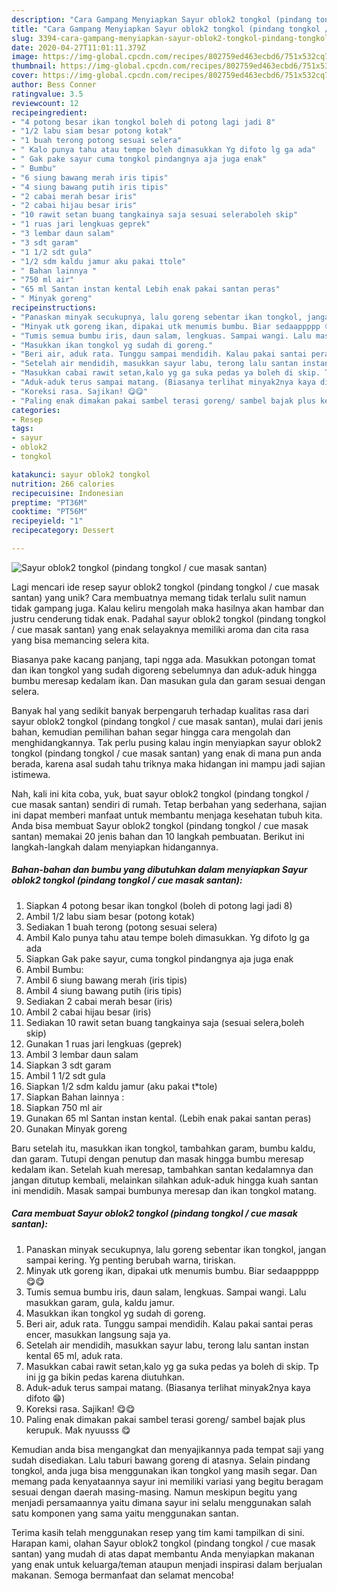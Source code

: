 ```yaml
---
description: "Cara Gampang Menyiapkan Sayur oblok2 tongkol (pindang tongkol / cue masak santan) Anti Gagal"
title: "Cara Gampang Menyiapkan Sayur oblok2 tongkol (pindang tongkol / cue masak santan) Anti Gagal"
slug: 3394-cara-gampang-menyiapkan-sayur-oblok2-tongkol-pindang-tongkol-cue-masak-santan-anti-gagal
date: 2020-04-27T11:01:11.379Z
image: https://img-global.cpcdn.com/recipes/802759ed463ecbd6/751x532cq70/sayur-oblok2-tongkol-pindang-tongkol-cue-masak-santan-foto-resep-utama.jpg
thumbnail: https://img-global.cpcdn.com/recipes/802759ed463ecbd6/751x532cq70/sayur-oblok2-tongkol-pindang-tongkol-cue-masak-santan-foto-resep-utama.jpg
cover: https://img-global.cpcdn.com/recipes/802759ed463ecbd6/751x532cq70/sayur-oblok2-tongkol-pindang-tongkol-cue-masak-santan-foto-resep-utama.jpg
author: Bess Conner
ratingvalue: 3.5
reviewcount: 12
recipeingredient:
- "4 potong besar ikan tongkol boleh di potong lagi jadi 8"
- "1/2 labu siam besar potong kotak"
- "1 buah terong potong sesuai selera"
- " Kalo punya tahu atau tempe boleh dimasukkan Yg difoto lg ga ada"
- " Gak pake sayur cuma tongkol pindangnya aja juga enak"
- " Bumbu"
- "6 siung bawang merah iris tipis"
- "4 siung bawang putih iris tipis"
- "2 cabai merah besar iris"
- "2 cabai hijau besar iris"
- "10 rawit setan buang tangkainya saja sesuai seleraboleh skip"
- "1 ruas jari lengkuas geprek"
- "3 lembar daun salam"
- "3 sdt garam"
- "1 1/2 sdt gula"
- "1/2 sdm kaldu jamur aku pakai ttole"
- " Bahan lainnya "
- "750 ml air"
- "65 ml Santan instan kental Lebih enak pakai santan peras"
- " Minyak goreng"
recipeinstructions:
- "Panaskan minyak secukupnya, lalu goreng sebentar ikan tongkol, jangan sampai kering. Yg penting berubah warna, tiriskan."
- "Minyak utk goreng ikan, dipakai utk menumis bumbu. Biar sedaappppp 😋😋"
- "Tumis semua bumbu iris, daun salam, lengkuas. Sampai wangi. Lalu masukkan garam, gula, kaldu jamur."
- "Masukkan ikan tongkol yg sudah di goreng."
- "Beri air, aduk rata. Tunggu sampai mendidih. Kalau pakai santai peras encer, masukkan langsung saja ya."
- "Setelah air mendidih, masukkan sayur labu, terong lalu santan instan kental 65 ml, aduk rata."
- "Masukkan cabai rawit setan,kalo yg ga suka pedas ya boleh di skip. Tp ini jg ga bikin pedas karena diutuhkan."
- "Aduk-aduk terus sampai matang. (Biasanya terlihat minyak2nya kaya difoto 😁)"
- "Koreksi rasa. Sajikan! 😋😋"
- "Paling enak dimakan pakai sambel terasi goreng/ sambel bajak plus kerupuk. Mak nyuusss 😋"
categories:
- Resep
tags:
- sayur
- oblok2
- tongkol

katakunci: sayur oblok2 tongkol 
nutrition: 266 calories
recipecuisine: Indonesian
preptime: "PT36M"
cooktime: "PT56M"
recipeyield: "1"
recipecategory: Dessert

---
```



![Sayur oblok2 tongkol (pindang tongkol / cue masak santan)](https://img-global.cpcdn.com/recipes/802759ed463ecbd6/751x532cq70/sayur-oblok2-tongkol-pindang-tongkol-cue-masak-santan-foto-resep-utama.jpg)

Lagi mencari ide resep sayur oblok2 tongkol (pindang tongkol / cue masak santan) yang unik? Cara membuatnya memang tidak terlalu sulit namun tidak gampang juga. Kalau keliru mengolah maka hasilnya akan hambar dan justru cenderung tidak enak. Padahal sayur oblok2 tongkol (pindang tongkol / cue masak santan) yang enak selayaknya memiliki aroma dan cita rasa yang bisa memancing selera kita.

Biasanya pake kacang panjang, tapi ngga ada. Masukkan potongan tomat dan ikan tongkol yang sudah digoreng sebelumnya dan aduk-aduk hingga bumbu meresap kedalam ikan. Dan masukan gula dan garam sesuai dengan selera.

Banyak hal yang sedikit banyak berpengaruh terhadap kualitas rasa dari sayur oblok2 tongkol (pindang tongkol / cue masak santan), mulai dari jenis bahan, kemudian pemilihan bahan segar hingga cara mengolah dan menghidangkannya. Tak perlu pusing kalau ingin menyiapkan sayur oblok2 tongkol (pindang tongkol / cue masak santan) yang enak di mana pun anda berada, karena asal sudah tahu triknya maka hidangan ini mampu jadi sajian istimewa.


Nah, kali ini kita coba, yuk, buat sayur oblok2 tongkol (pindang tongkol / cue masak santan) sendiri di rumah. Tetap berbahan yang sederhana, sajian ini dapat memberi manfaat untuk membantu menjaga kesehatan tubuh kita. Anda bisa membuat Sayur oblok2 tongkol (pindang tongkol / cue masak santan) memakai 20 jenis bahan dan 10 langkah pembuatan. Berikut ini langkah-langkah dalam menyiapkan hidangannya.

<!--inarticleads1-->

##### Bahan-bahan dan bumbu yang dibutuhkan dalam menyiapkan Sayur oblok2 tongkol (pindang tongkol / cue masak santan):

1. Siapkan 4 potong besar ikan tongkol (boleh di potong lagi jadi 8)
1. Ambil 1/2 labu siam besar (potong kotak)
1. Sediakan 1 buah terong (potong sesuai selera)
1. Ambil  Kalo punya tahu atau tempe boleh dimasukkan. Yg difoto lg ga ada
1. Siapkan  Gak pake sayur, cuma tongkol pindangnya aja juga enak
1. Ambil  Bumbu:
1. Ambil 6 siung bawang merah (iris tipis)
1. Ambil 4 siung bawang putih (iris tipis)
1. Sediakan 2 cabai merah besar (iris)
1. Ambil 2 cabai hijau besar (iris)
1. Sediakan 10 rawit setan buang tangkainya saja (sesuai selera,boleh skip)
1. Gunakan 1 ruas jari lengkuas (geprek)
1. Ambil 3 lembar daun salam
1. Siapkan 3 sdt garam
1. Ambil 1 1/2 sdt gula
1. Siapkan 1/2 sdm kaldu jamur (aku pakai t*tole)
1. Siapkan  Bahan lainnya :
1. Siapkan 750 ml air
1. Gunakan 65 ml Santan instan kental. (Lebih enak pakai santan peras)
1. Gunakan  Minyak goreng


Baru setelah itu, masukkan ikan tongkol, tambahkan garam, bumbu kaldu, dan garam. Tutupi dengan penutup dan masak hingga bumbu meresap kedalam ikan. Setelah kuah meresap, tambahkan santan kedalamnya dan jangan ditutup kembali, melainkan silahkan aduk-aduk hingga kuah santan ini mendidih. Masak sampai bumbunya meresap dan ikan tongkol matang. 

<!--inarticleads2-->

##### Cara membuat Sayur oblok2 tongkol (pindang tongkol / cue masak santan):

1. Panaskan minyak secukupnya, lalu goreng sebentar ikan tongkol, jangan sampai kering. Yg penting berubah warna, tiriskan.
1. Minyak utk goreng ikan, dipakai utk menumis bumbu. Biar sedaappppp 😋😋
1. Tumis semua bumbu iris, daun salam, lengkuas. Sampai wangi. Lalu masukkan garam, gula, kaldu jamur.
1. Masukkan ikan tongkol yg sudah di goreng.
1. Beri air, aduk rata. Tunggu sampai mendidih. Kalau pakai santai peras encer, masukkan langsung saja ya.
1. Setelah air mendidih, masukkan sayur labu, terong lalu santan instan kental 65 ml, aduk rata.
1. Masukkan cabai rawit setan,kalo yg ga suka pedas ya boleh di skip. Tp ini jg ga bikin pedas karena diutuhkan.
1. Aduk-aduk terus sampai matang. (Biasanya terlihat minyak2nya kaya difoto 😁)
1. Koreksi rasa. Sajikan! 😋😋
1. Paling enak dimakan pakai sambel terasi goreng/ sambel bajak plus kerupuk. Mak nyuusss 😋


Kemudian anda bisa mengangkat dan menyajikannya pada tempat saji yang sudah disediakan. Lalu taburi bawang goreng di atasnya. Selain pindang tongkol, anda juga bisa menggunakan ikan tongkol yang masih segar. Dan memang pada kenyataannya sayur ini memiliki variasi yang begitu beragam sesuai dengan daerah masing-masing. Namun meskipun begitu yang menjadi persamaannya yaitu dimana sayur ini selalu menggunakan salah satu komponen yang sama yaitu menggunakan santan. 

Terima kasih telah menggunakan resep yang tim kami tampilkan di sini. Harapan kami, olahan Sayur oblok2 tongkol (pindang tongkol / cue masak santan) yang mudah di atas dapat membantu Anda menyiapkan makanan yang enak untuk keluarga/teman ataupun menjadi inspirasi dalam berjualan makanan. Semoga bermanfaat dan selamat mencoba!
